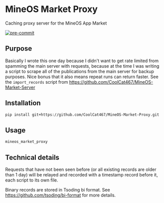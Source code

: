 # MineOS Market Proxy
Caching proxy server for the MineOS App Market

<!-- BADGIE TIME -->

[![pre-commit](https://img.shields.io/badge/pre--commit-enabled-brightgreen?logo=pre-commit)](https://github.com/pre-commit/pre-commit)

<!-- END BADGIE TIME -->

## Purpose
Basically I wrote this one day because I didn't want to get rate limited
from spamming the main server with requests, because at the time I was
writing a script to scrape all of the publications from the main server
for backup purposes. Nice bonus that it also means repeat runs can
return faster. See the `import_records` script from
https://github.com/CoolCat467/MineOS-Market-Server

## Installation
```bash
pip install git+https://github.com/CoolCat467/MineOS-Market-Proxy.git
```

## Usage
```bash
mineos_market_proxy
```

## Technical details
Requests that have not been seen before (or all existing records are
older than 1 day) will be relayed and recorded with a timestamp record
before it, each script to its own file.

Binary records are stored in Tsoding bi format.
See https://github.com/tsoding/bi-format for more details.
